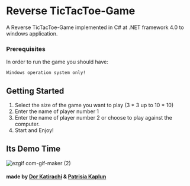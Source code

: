 # Reverse TicTacToe-Game
A Reverse TicTacToe-Game implemented in C# at .NET framework 4.0 to windows application.

### Prerequisites

In order to run the game you should have:

`Windows operation system only!`

## Getting Started
1. Select the size of the game you want to play (3 * 3 up to 10 * 10)
2. Enter the name of player number 1
3. Enter the name of player number 2 or choose to play against the computer.
4. Start and Enjoy!

## Its Demo Time 
![ezgif com-gif-maker (2)](https://i.imgur.com/wvwfjqD.gif)

#### made by [Dor Katirachi](https://github.com/Dokati) & [Patrisia Kaplun](https://github.com/PatrisiaKaplun)
